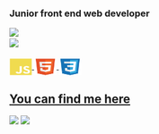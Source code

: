 ### Junior front end web developer

  <div >
    <a href="https://github.com/mdsjjorge">
    <img height="180em" src="https://github-readme-stats.vercel.app/api?username=mdsjjorge&show_icons=true&theme=dracula&include_all_commits=true&count_private=true"/>
     <br>
    <img height="180em" src="https://github-readme-stats.vercel.app/api/top-langs/?username=mdsjjorge&layout=compact&langs_count=7&theme=dracula"/>
  </div>

  <div style="display: inline_block"><br>
    <img align="center" alt="Js" height="30" width="40" src="https://raw.githubusercontent.com/devicons/devicon/master/icons/javascript/javascript-plain.svg">
    <img align="center" alt="HTML" height="30" width="40" src="https://raw.githubusercontent.com/devicons/devicon/master/icons/html5/html5-original.svg">
    <img align="center" alt="CSS" height="30" width="40" src="https://raw.githubusercontent.com/devicons/devicon/master/icons/css3/css3-original.svg">
  </div>

## You can find me here
  
  <div>
    <a href="mailto:mdsousa.jorge@gmail.com"><img height="35" src="https://img.shields.io/badge/Gmail-D14836?style=for-the-badge&logo=gmail&logoColor=white" target="_blank" ></a>
    <a href="https://www.linkedin.com/in/mdsousajorge/"><img height="35" src="https://img.shields.io/badge/LinkedIn-0077B5?style=for-the-badge&logo=linkedin&logoColor=white" target="_blank" ></a> 
  </div>
  
  
  
<!--
**mdsjjorge/mdsjjorge** is a ✨ _special_ ✨ repository because its `README.md` (this file) appears on your GitHub profile.

Junior front end web developer. https://github.com/mdsjjorge

    <h2>
       You can find me here  👇🏻
    </h2>
Here are some ideas to get you started:

- 🔭 I’m currently working on ...
- 🌱 I’m currently learning ...
- 👯 I’m looking to collaborate on ...
- 🤔 I’m looking for help with ...
- 💬 Ask me about ...
- 📫 How to reach me: ...
- 😄 Pronouns: ...
- ⚡ Fun fact: ...
-->
